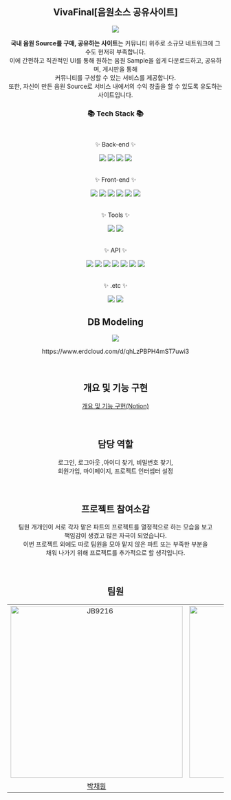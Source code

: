 
<h2 align=center>VivaFinal[음원소스 공유사이트]</h2>
<div align=center>
	<img src="https://capsule-render.vercel.app/api?type=waving&color=purple&height=200&section=header&text=Viva&fontSize=90" />

<b>국내 음원 Source를 구매, 공유하는 사이트</b>는 커뮤니티 위주로 소규모 네트워크에 그 수도 현저히 부족합니다.<br> 이에 간편하고 직관적인 UI를 통해 원하는 음원 Sample을 쉽게 다운로드하고, 공유하며, 게시판을 통해<br> 커뮤니티를 구성할 수 있는 서비스를 제공합니다.<br> 또한, 자신이 만든 음원 Source로 서비스 내에서의 수익 창출을 할 수 있도록 유도하는 사이트입니다.
</div>

<div align=center>
	<h3>📚 Tech Stack 📚</h3>
</div><br>

<div align="center">
	<p>✨ Back-end ✨</p>
	<img src="https://img.shields.io/badge/Java-007396?style=flat&logo=Conda-Forge&logoColor=white" />
	<img src="https://img.shields.io/badge/oracle-F80000?style=flat&logo=oracle&logoColor=white"/>
	<img src="https://img.shields.io/badge/apachetomcat-F8DC75?style=flat&logo=ApacheTomcat&logoColor=white" />
	<img src="https://img.shields.io/badge/spring-6DB33F?style=flat&logo=spring&logoColor=white" />
</div><br>
<div align="center">	
	<p>✨ Front-end ✨</p>
	<img src="https://img.shields.io/badge/HTML5-E34F26?style=flat&logo=HTML5&logoColor=white" />
	<img src="https://img.shields.io/badge/CSS3-1572B6?style=flat&logo=CSS3&logoColor=white" />
	<img src="https://img.shields.io/badge/JavaScript-F7DF1E?style=flat&logo=JavaScript&logoColor=white" />
	<img src="https://img.shields.io/badge/jQuery-0769AD?style=flat&logo=jQuery&logoColor=white" />
	<img src="https://img.shields.io/badge/Ajax-3178C6?style=flat&logo=Ajax&logoColor=white"/> 
	<img src="https://img.shields.io/badge/Bootstrap-7952B3?style=flat&logo=Bootstrap&logoColor=white" />
</div><br>
<div align="center"> 
	<p>✨ Tools ✨</p>
 	<img src="https://img.shields.io/badge/windows-0078D6?style=flat&logo=windows&logoColor=white" />
 	<img src="https://img.shields.io/badge/GitHub-181717?style=flat&logo=GitHub&logoColor=white" />
</div><br>
<div align="center"> 
	<p>✨ API ✨</p>
	<img src="https://img.shields.io/badge/JSON-000000?style=flat&logo=JSON&logoColor=white" />
	<img src="https://img.shields.io/badge/KAKAO_API-FFCD00?style=flat&logo=KAKAO_API&logoColor=white" />
 	<img src="https://img.shields.io/badge/NAVER_SMARTEDITOR-03C75A?style=flat&logo=NAVER_SMARTEDITOR&logoColor=white" />
 	<img src="https://img.shields.io/badge/WAVESURFER_JS-1B365D?style=flat&logo=WAVESURFER_JS&logoColor=white" />
   	<img src="https://img.shields.io/badge/TOSSPAYMENTS-000000?style=flat&logo=TOSSPAYMENTS&logoColor=white" />
       	<img src="https://img.shields.io/badge/JAVAX_MAIL[SMTP]-EA4335?style=flat&logo=JAVAX_MAIL[SMTP]&logoColor=white" />
       	<img src="https://img.shields.io/badge/TAGIFY-FF6D70?style=flat&logo=TAGIFY&logoColor=white" />
</div><br>
<div align="center"> 
	<p>✨ .etc ✨</p>
 	<img src="https://img.shields.io/badge/starUML-00B67A?style=flat&logo=starUML&logoColor=white" />
   	<img src="https://img.shields.io/badge/ERD-2C39BD?style=flat&logo=ERD&logoColor=white" />
</div>
<div align="center"> 
<h2>DB Modeling</h2>
<img src="https://github.com/gami03/new_semi_project/assets/128332485/4ffe22ee-51af-4496-b126-004b5eb99313" />
<p>https://www.erdcloud.com/d/qhLzPBPH4mST7uwi3</p>
</div><br>

<div align="center"> 
<h2>개요 및 기능 구현</h2>
<a href="https://pacific-dimple-9f0.notion.site/5abb3a53809e4a9688ab67ead060de7d?v=f9b78162f19647a580633b14c8cf2135&pvs=4">개요 및 기능 구현(Notion)</a>
</div><br><br>

<div align="center"> 
<h2>담당 역할</h2>
	로그인, 로그아웃 ,아이디 찾기, 비밀번호 찾기,<br>회원가입, 마이페이지, 프로젝트 인터셉터 설정
</div><br><br>

<div align="center"> 
<h2>프로젝트 참여소감</h2>
	팀원 개개인이 서로 각자 맡은 파트의 프로젝트를 열정적으로 하는 모습을 보고<br>책임감이 생겼고 많은 자극이 되었습니다. <br>
 	이번 프로젝트 외에도 따로 팀원을 모아 맡지 않은 파트 또는 부족한 부분을 <br>채워 나가기 위해 프로젝트를 추가적으로 할 생각입니다. 
</div><br><br>

<div align="center"> 
<h2>팀원</h2>
<table>
    <tr>
        <td align="center"><a target="_blank" rel="noopener noreferrer nofollow" href="https://github.com/Rivershot"><img src="https://avatars.githubusercontent.com/u/128332735?v=4" width="400px" alt="JB9216" style="max-width: 100%;"></a></td>
        <td align="center"><a target="_blank" rel="noopener noreferrer nofollow" href="https://github.com/bbbbboo"><img src="https://avatars.githubusercontent.com/u/121911273?v=4" width="400px" alt="eneinp" style="max-width: 100%;"></a></td>
        <td align="center"><a target="_blank" rel="noopener noreferrer nofollow" href="https://github.com/Jiseon94"><img src="https://avatars.githubusercontent.com/u/128332485?v=4" width="400px" alt="gami03" style="max-width: 100%;"></a></td>
        <td align="center"><a target="_blank" rel="noopener noreferrer nofollow" href=""><img src="https://avatars.githubusercontent.com/u/115006836?v=4" width="400px" alt="HaHuRyu" style="max-width: 100%;"></a></td>
    </tr>
    <tr>
        <td align="center"><a href="https://github.com/JB9216">박채원</a></td>
        <td align="center"><a href="https://github.com/eneinp">이보현</a></td>
        <td align="center"><a href="https://github.com/gami03">황지선</a></td>
        <td align="center"><a href="https://github.com/HaHuRyu">김우정</a></td>
    </tr>
</table>
</div><br>
